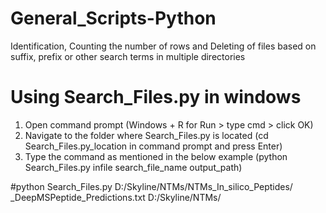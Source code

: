 # General_Scripts-Python
Identification, Counting the number of rows and Deleting of files based on suffix, prefix or other search terms in multiple directories

# Using Search_Files.py in windows
1. Open command prompt (Windows + R for Run > type cmd > click OK)
2. Navigate to the folder where Search_Files.py is located (cd Search_Files.py_location in command prompt and press Enter)
3. Type the command as mentioned in the below example (python Search_Files.py infile search_file_name output_path)

#python Search_Files.py D:/Skyline/NTMs/NTMs_In_silico_Peptides/ _DeepMSPeptide_Predictions.txt D:/Skyline/NTMs/
